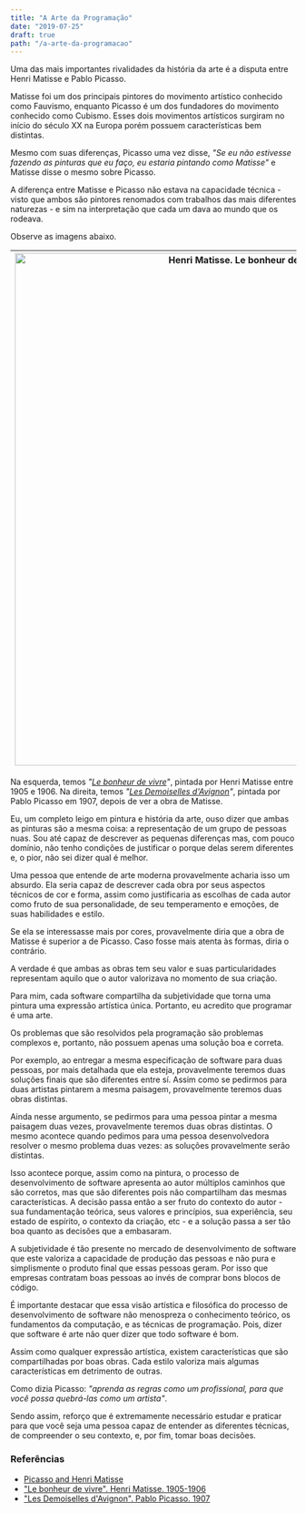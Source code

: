 ```yaml
---
title: "A Arte da Programação"
date: "2019-07-25"
draft: true
path: "/a-arte-da-programacao"
---
```

Uma das mais importantes rivalidades da história da arte é a disputa entre Henri Matisse e Pablo Picasso.

Matisse foi um dos principais pintores do movimento artístico conhecido como Fauvismo, enquanto Picasso é um dos fundadores do movimento conhecido como Cubismo. Esses dois movimentos artísticos surgiram no início do século XX na Europa porém possuem características bem distintas.

Mesmo com suas diferenças, Picasso uma vez disse, *"Se eu não estivesse fazendo as pinturas que eu faço, eu estaria pintando como Matisse"* e Matisse disse o mesmo sobre Picasso.

A diferença entre Matisse e Picasso não estava na capacidade técnica - visto que ambos são pintores renomados com trabalhos das mais diferentes naturezas - e sim na interpretação que cada um dava ao mundo que os rodeava.

Observe as imagens abaixo.

|<img src="https://www.henrimatisse.org/images/gallery/joy-of-life.jpg" width="900px" alt="Henri Matisse. Le bonheur de vivre. 1905-1906"/>|<img src="https://www.pablopicasso.org/images/paintings/avignon.jpg" width="640px" alt="Pablo Picasso. Les Demoiselles d'Avignon. 1907."/>|
|---|---|

Na esquerda, temos *"[Le bonheur de vivre](https://en.wikipedia.org/wiki/Le_bonheur_de_vivre)"*, pintada por Henri Matisse entre 1905 e 1906. Na direita, temos *"[Les Demoiselles d'Avignon](https://en.wikipedia.org/wiki/Les_Demoiselles_d%27Avignon)"*, pintada por Pablo Picasso em 1907, depois de ver a obra de Matisse.

Eu, um completo leigo em pintura e história da arte, ouso dizer que ambas as pinturas são a mesma coisa: a representação de um grupo de pessoas nuas. Sou até capaz de descrever as pequenas diferenças mas, com pouco domínio, não tenho condições de justificar o porque delas serem diferentes e, o pior, não sei dizer qual é melhor.

Uma pessoa que entende de arte moderna provavelmente acharia isso um absurdo. Ela seria capaz de descrever cada obra por seus aspectos técnicos de cor e forma, assim como justificaria as escolhas de cada autor como fruto de sua personalidade, de seu temperamento e emoções, de suas habilidades e estilo.

Se ela se interessasse mais por cores, provavelmente diria que a obra de Matisse é superior a de Picasso. Caso fosse mais atenta às formas, diria o contrário.

A verdade é que ambas as obras tem seu valor e suas particularidades representam aquilo que o autor valorizava no momento de sua criação.

Para mim, cada software compartilha da subjetividade que torna uma pintura uma expressão artística única. Portanto, eu acredito que programar é uma arte.

Os problemas que são resolvidos pela programação são problemas complexos e, portanto, não possuem apenas uma solução boa e correta.

Por exemplo, ao entregar a mesma especificação de software para duas pessoas, por mais detalhada que ela esteja, provavelmente teremos duas soluções finais que são diferentes entre sí. Assim como se pedirmos para duas artistas pintarem a mesma paisagem, provavelmente teremos duas obras distintas.

Ainda nesse argumento, se pedirmos para uma pessoa pintar a mesma paisagem duas vezes, provavelmente teremos duas obras distintas. O mesmo acontece quando pedimos para uma pessoa desenvolvedora resolver o mesmo problema duas vezes: as soluções provavelmente serão distintas.

Isso acontece porque, assim como na pintura, o processo de desenvolvimento de software apresenta ao autor múltiplos caminhos que são corretos, mas que são diferentes pois não compartilham das mesmas características. A decisão passa então a ser fruto do contexto do autor - sua fundamentação teórica, seus valores e princípios, sua experiência, seu estado de espírito, o contexto da criação, etc - e a solução passa a ser tão boa quanto as decisões que a embasaram.

A subjetividade é tão presente no mercado de desenvolvimento de software que este valoriza a capacidade de produção das pessoas e não pura e simplismente o produto final que essas pessoas geram. Por isso que empresas contratam boas pessoas ao invés de comprar bons blocos de código.

É importante destacar que essa visão artística e filosófica do processo de desenvolvimento de software não menospreza o conhecimento teórico, os fundamentos da computação, e as técnicas de programação. Pois, dizer que software é arte não quer dizer que todo software é bom. 

Assim como qualquer expressão artística, existem características que são compartilhadas por boas obras. Cada estilo valoriza mais algumas características em detrimento de outras.

Como dizia Picasso: *"aprenda as regras como um profissional, para que você possa quebrá-las como um artista"*.

Sendo assim, reforço que é extremamente necessário estudar e praticar para que você seja uma pessoa capaz de entender as diferentes técnicas, de compreender o seu contexto, e, por fim, tomar boas decisões.

### Referências
- [Picasso and Henri Matisse](https://www.pablopicasso.org/picasso-and-henri-matisse.jsp)
- ["Le bonheur de vivre". Henri Matisse. 1905-1906](https://en.wikipedia.org/wiki/Le_bonheur_de_vivre)
- ["Les Demoiselles d'Avignon". Pablo Picasso. 1907](https://en.wikipedia.org/wiki/Les_Demoiselles_d%27Avignon)
